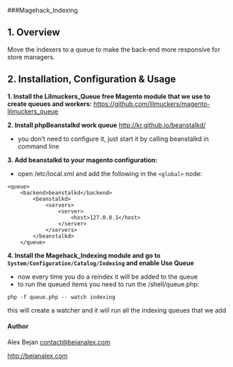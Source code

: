 ###Magehack_Indexing

## 1. Overview
Move the indexers to a queue to make the back-end more responsive for store managers.


## 2. Installation, Configuration & Usage
**1. Install the Lilmuckers_Queue free Magento module that we use to create queues and workers:**
https://github.com/lilmuckers/magento-lilmuckers_queue

**2. Install phpBeanstalkd work queue**
http://kr.github.io/beanstalkd/
* you don’t need to configure it, just start it by calling beanstalkd in command line

**3. Add beanstalkd to your magento configuration:**
* open /etc/local.xml and add the following in the `<global>` node:
	
```
<queue>
	<backend>beanstalkd</backend>
		<beanstalkd>
			<servers>
				<server>
					<host>127.0.0.1</host>
				</server>
			</servers>
		</beanstalkd>
	</queue> 
```

**4. Install the Magehack_Indexing module and go to `System/Configuration/Catalog/Indexing` and enable Use Queue**
* now every time you do a reindex it will be added to the queue
* to run the queued items you need to run the /shell/queue.php:

`php -f queue.php -- watch indexing`

this will create a watcher and it will run all the indexing queues that we add

#### Author 
Alex Bejan <contact@bejanalex.com>

http://bejanalex.com